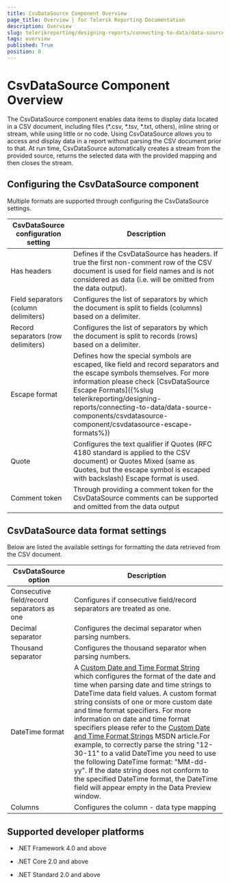 ```yaml
---
title: CsvDataSource Component Overview
page_title: Overview | for Telerik Reporting Documentation
description: Overview
slug: telerikreporting/designing-reports/connecting-to-data/data-source-components/csvdatasource-component/overview
tags: overview
published: True
position: 0
---
```


# CsvDataSource Component Overview



The CsvDataSource component enables data items to display data located in a CSV document, including files (*.csv, *.tsv, *.txt, others),         inline string or stream, while using little or no code. Using CsvDataSource allows you to access and display data in a report without         parsing the CSV document prior to that. At run time, CsvDataSource automatically creates a stream from the provided source,         returns the selected data with the provided mapping and then closes the stream.       

## Configuring the CsvDataSource component

Multiple formats are supported through configuring the CsvDataSource settings.


| CsvDataSource configuration setting | Description |
| ------ | ------ |
|Has headers|Defines if the CsvDataSource has headers.                 If true the first non-comment row of the CSV document is used for field names and is not considered as data                 (i.e. will be omitted from the data output).|
|Field separators (column delimiters)|Configures the list of separators by which the document is split to fields (columns) based on a delimiter.|
|Record separators (row delimiters)|Configures the list of separators by which the document is split to records (rows) based on a delimiter.|
|Escape format|Defines how the special symbols are escaped, like field and record separators and the escape symbols themselves.                 For more information please check [CsvDataSource Escape Formats]({%slug telerikreporting/designing-reports/connecting-to-data/data-source-components/csvdatasource-component/csvdatasource-escape-formats%})|
|Quote|Configures the text qualifier if Quotes (RFC 4180 standard is applied to the CSV document) or Quotes Mixed (same as Quotes, but the escape symbol is escaped with backslash) Escape format is used.|
|Comment token|Through providing a comment token for the CsvDataSource comments can be supported and omitted from the data output|




## CsvDataSource data format settings

Below are listed the available settings for formatting the data retrieved from the CSV document.         


| CsvDataSource option | Description |
| ------ | ------ |
|Consecutive field/record separators as one|Configures if consecutive field/record separators are treated as one.|
|Decimal separator|Configures the decimal separator when parsing numbers.|
|Thousand separator|Configures the thousand separator when parsing numbers.|
|DateTime format|A  [Custom Date and Time Format String](https://msdn.microsoft.com/en-us/library/8kb3ddd4.aspx) which configures the format of the date and time when parsing date and time strings to DateTime data field values.                 A custom format string consists of one or more custom date and time format specifiers. For more information on date and time format specifiers                 please refer to the  [Custom Date and Time Format Strings](https://msdn.microsoft.com/en-us/library/8kb3ddd4.aspx) MSDN article.For example, to correctly parse the string "12-30-11" to a valid DateTime you need to use the following DateTime format: "MM-dd-yy".                  If the date string does not conform to the specified DateTime format, the DateTime field will appear empty in the Data Preview window.|
|Columns|Configures the column - data type mapping|




## Supported developer platforms

* .NET Framework 4.0 and above             

* .NET Core 2.0 and above             

* .NET Standard 2.0 and above             
